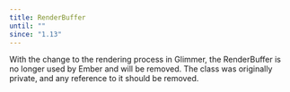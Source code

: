 ```yaml
---
title: RenderBuffer
until: ""
since: "1.13"
---
```



With the change to the rendering process in Glimmer, the RenderBuffer is no longer used by Ember
and will be removed. The class was originally private, and any reference to it should be removed.